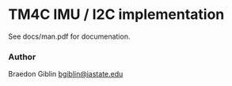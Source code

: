 # TM4C IMU / I2C implementation

See docs/man.pdf for documenation.

### Author
Braedon Giblin <bgiblin@iastate.edu>


